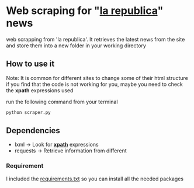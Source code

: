 # Web scraping for "[la republica](https://www.larepublica.co/)" news

web scrapping from 'la republica'. It retrieves the latest news from the site and store them into a new folder 
in your working directory

## How to use it
Note: It is common for different sites to change some of their html structure 
if you find that the code is not working for you, maybe you need to check the **xpath** expressions used

 run the following command from your terminal
````cmd
python scraper.py
````

## Dependencies
- lxml -> Look for **[xpath](https://devhints.io/xpath)** expressions
- requests -> Retrieve information from different 

### Requirement
I included the [requirements.txt](requirements.txt) so you can install all the needed packages